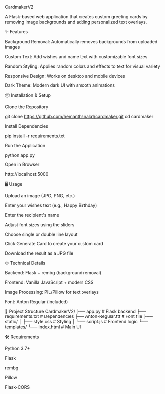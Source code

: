 CardmakerV2

A Flask-based web application that creates custom greeting cards by removing image backgrounds and adding personalized text overlays.

✨ Features

Background Removal: Automatically removes backgrounds from uploaded images

Custom Text: Add wishes and name text with customizable font sizes

Random Styling: Applies random colors and effects to text for visual variety

Responsive Design: Works on desktop and mobile devices

Dark Theme: Modern dark UI with smooth animations

📦 Installation & Setup

Clone the Repository

git clone https://github.com/hemanthanala1/cardmaker.git
cd cardmaker


Install Dependencies

pip install -r requirements.txt


Run the Application

python app.py


Open in Browser

http://localhost:5000

🖥️ Usage

Upload an image (JPG, PNG, etc.)

Enter your wishes text (e.g., Happy Birthday)

Enter the recipient's name

Adjust font sizes using the sliders

Choose single or double line layout

Click Generate Card to create your custom card

Download the result as a JPG file

⚙️ Technical Details

Backend: Flask + rembg (background removal)

Frontend: Vanilla JavaScript + modern CSS

Image Processing: PIL/Pillow for text overlays

Font: Anton Regular (included)

📂 Project Structure
CardmakerV2/
├── app.py              # Flask backend
├── requirements.txt    # Dependencies
├── Anton-Regular.ttf   # Font file
├── static/
│   ├── style.css       # Styling
│   └── script.js       # Frontend logic
└── templates/
    └── index.html      # Main UI

🛠️ Requirements

Python 3.7+

Flask

rembg

Pillow

Flask-CORS
